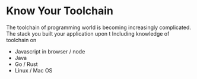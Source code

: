 # Know Your Toolchain

The toolchain of programming world is becoming increasingly complicated.
The stack you built your application upon t
Including knowledge of toolchain on

* Javascript in browser / node
* Java
* Go / Rust
* Linux / Mac OS

